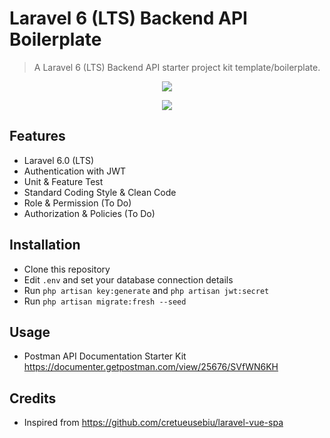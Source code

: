 # Laravel 6 (LTS) Backend API Boilerplate

> A Laravel 6 (LTS) Backend API starter project kit template/boilerplate.

<p align="center">
<img src="https://i.imgur.com/cD5HXGF.png">
</p>

<p align="center">
<img src="https://i.imgur.com/auFPkkL.png">
</p>

## Features

- Laravel 6.0 (LTS)
- Authentication with JWT
- Unit & Feature Test
- Standard Coding Style & Clean Code
- Role & Permission (To Do)
- Authorization & Policies (To Do)

## Installation

- Clone this repository
- Edit `.env` and set your database connection details
- Run `php artisan key:generate` and `php artisan jwt:secret`
- Run `php artisan migrate:fresh --seed`

## Usage
- Postman API Documentation Starter Kit https://documenter.getpostman.com/view/25676/SVfWN6KH

## Credits
- Inspired from https://github.com/cretueusebiu/laravel-vue-spa
